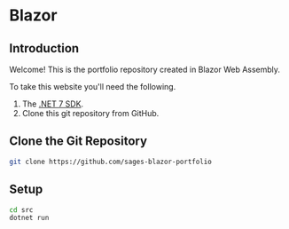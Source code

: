 # Blazor 

## Introduction

Welcome! This is the portfolio repository created in Blazor Web Assembly.

To take this website you'll need the following.

1. The [.NET 7 SDK](https://dotnet.microsoft.com/en-us/download/dotnet/7.0).
2. Clone this git repository from GitHub.

## Clone the Git Repository

``` bash
git clone https://github.com/sages-blazor-portfolio
```

## Setup
``` bash
cd src
dotnet run
```
